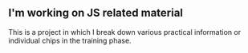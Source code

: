 ## I'm working on JS related material
This is a project in which I break down various practical information or individual chips in the training phase.
